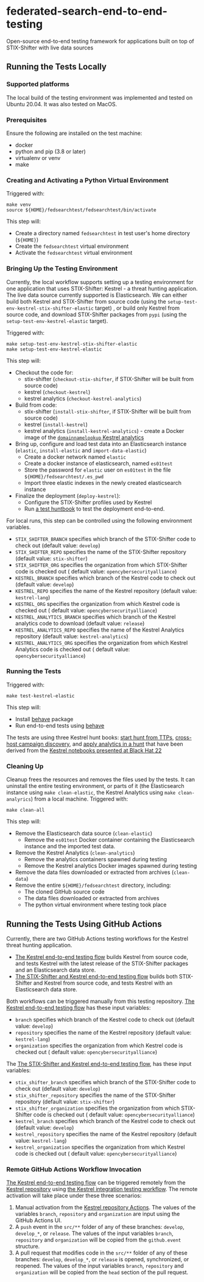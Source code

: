# federated-search-end-to-end-testing
Open-source end-to-end testing framework for applications built on top of STIX-Shifter with live data sources

## Running the Tests Locally
### Supported platforms
The local build of the testing environment was implemented and tested on Ubuntu 20.04.  It was also tested on MacOS.
### Prerequisites
Ensure the following are installed on the test machine:
* docker
* python and pip (3.8 or later)
* virtualenv or venv
* make
### Creating and Activating a Python Virtual Environment
Triggered with:
```
make venv
source ${HOME}/fedsearchtest/fedsearchtest/bin/activate
```
This step will:
  * Create a directory named `fedsearchtest` in test user's home directory (`${HOME}`)
  * Create the `fedsearchtest` virtual environment
  * Activate the `fedsearchtest` virtual environment

### Bringing Up the Testing Environment
Currently, the local workflow supports setting up a testing environment for one application that uses STIX-Shifter: Kestrel - a threat hunting application.  The live data source currently supported is Elasticsearch.  We can either build both Kestrel and STIX-Shifter from source code (using the `setup-test-env-kestrel-stix-shifter-elastic` target) , or build only Kestrel from source code, and download STIX-Shifter packages from `pypi` (using the `setup-test-env-kestrel-elastic` target).

Triggered with:
```
make setup-test-env-kestrel-stix-shifter-elastic
make setup-test-env-kestrel-elastic
```

This step will:
  * Checkout the code for:
    * stix-shifter (`checkout-stix-shifter`, if STIX-Shifter will be built from source code)
    * kestrel (`checkout-kestrel`)
    * kestrel analytics (`checkout-kestrel-analytics`)
  * Build from code:
    * stix-shifter (`install-stix-shifter`, if STIX-Shifter will be built from source code)
    * kestrel (`install-kestrel`)
    * kestrel analytics (`install-kestrel-analytics`) - create a Docker image of the [`domainnamelookup` Kestrel analytics](https://github.com/opencybersecurityalliance/kestrel-analytics/tree/release/analytics/domainnamelookup)
  * Bring up, configure and load test data into an Elasticsearch instance (`elastic`, `install-elastic` and `import-data-elastic`)
    * Create a docker network named `elastic`
    * Create a docker instance of elasticsearch, named `es01test`
    * Store the password for `elastic` user on `es01test` in the file `${HOME}/fedsearchtest/.es_pwd`
    * Import three elastic indexes in the newly created elasticsearch instance
  * Finalize the deployment (`deploy-kestrel`):
    * Configure the STIX-Shifter profiles used by Kestrel
    * Run [a test huntbook](upper-layer-integration/kestrel/test/huntflows/kestrel-test.hf) to test the deployment end-to-end.

For local runs, this step can be controlled using the following environment variables.  
  * `STIX_SHIFTER_BRANCH` specifies which branch of the STIX-Shifter code to check out (default value: `develop`)
  * `STIX_SHIFTER_REPO` specifies the name of the STIX-Shifter repository (default value: `stix-shifter`)
  * `STIX_SHIFTER_ORG` specifies the organization from which STIX-Shifter code is checked out ( default value: `opencybersecurityalliance`)
  * `KESTREL_BRANCH` specifies which branch of the Kestrel code to check out (default value: `develop`)
  * `KESTREL_REPO` specifies the name of the Kestrel repository (default value: `kestrel-lang`)
  * `KESTREL_ORG` specifies the organization from which Kestrel code is checked out ( default value: `opencybersecurityalliance`)
  * `KESTREL_ANALYTICS_BRANCH` specifies which branch of the Kestrel analytics code to download (default value: `release`)
  * `KESTREL_ANALYTICS_REPO` specifies the name of the Kestrel Analytics repository (default value: `kestrel-analytics`)
  * `KESTREL_ANALYTICS_ORG` specifies the organization from which Kestrel Analytics code is checked out ( default value: `opencybersecurityalliance`)

### Running the Tests
Triggered with:
```
make test-kestrel-elastic
```
This step will:
  * Install [behave](https://github.com/behave/behave) package
  * Run end-to-end tests using [behave](https://github.com/behave/behave)

The tests are using three Kestrel hunt books: [start hunt from TTPs](upper-layer-integration/kestrel/test/huntflows/kestrel-start-hunt-from-ttps.hf), [cross-host campaign discovery](upper-layer-integration/kestrel/test/huntflows/kestrel-cross-host-campaign-discovery.hf), and [apply analytics in a hunt](upper-layer-integration/kestrel/test/huntflows/kestrel-analytics.hf) that have been derived from the [Kestrel notebooks presented at Black Hat 22](https://github.com/opencybersecurityalliance/kestrel-huntbook/tree/main/blackhat22)

### Cleaning Up

Cleanup frees the resources and removes the files used by the tests. It can uninstall the entire testing environment, or parts of it (the Elasticsearch instance using `make clean-elastic`, the Kestrel Analytics using `make clean-analyrics`) from a local machine. Triggered with:
```
make clean-all
```

This step will:
 * Remove the Elasticsearch data source (`clean-elastic`)
   * Remove the `es01test` Docker container containing the Elasticsearch instance and the imported test data.
 * Remove the Kestrel Analytics (`clean-analytics`)
   * Remove the analytics containers spawned during testing
   * Remove the Kestrel analytics Docker images spawned during testing
 * Remove the data files downloaded or extracted from archives (`clean-data`)
 * Remove the entire `${HOME}/fedsearchtest` directory, including:
   * The cloned GitHub source code
   * The data files downloaded or extracted from archives
   * The python virtual environment where testing took place 


## Running the Tests Using GitHub Actions

Currently, there are two GitHub Actions testing workflows for the Kestrel threat hunting application. 
* [The Kestrel end-to-end testing flow](.github/workfows/kestrel-end-to-end-testing-flow.yml) builds Kestrel from source code, and tests Kestrel with the latest release of the STIX-Shifter packages and an Elasticsearch data store. 
* [The STIX-Shifter and Kestrel end-to-end testing flow](.github/workfows/stix-shifter-kestrel-testing-flow.yml) builds both STIX-Shifter and Kestrel from source code, and tests Kestrel with an Elasticsearch data store.

Both workflows can be triggered manually from this testing repository.  [The Kestrel end-to-end testing flow](.github/workfows/kestrel-end-to-end-testing-flow.yml) has these input variables:
  * `branch` specifies which branch of the Kestrel code to check out (default value: `develop`)
  * `repository` specifies the name of the Kestrel repository (default value: `kestrel-lang`)
  * `organization` specifies the organization from which Kestrel code is checked out ( default value: `opencybersecurityalliance`)

The [The STIX-Shifter and Kestrel end-to-end testing flow](.github/workfows/stix-shifter-kestrel-testing-flow.yml), has these input variables:
  * `stix_shifter_branch` specifies which branch of the STIX-Shifter code to check out (default value: `develop`)
  * `stix_shifter_repository` specifies the name of the STIX-Shifter repository (default value: `stix-shifter`)
  * `stix_shifter_organization` specifies the organization from which STIX-Shifter code is checked out ( default value: `opencybersecurityalliance`)
  * `kestrel_branch` specifies which branch of the Kestrel code to check out (default value: `develop`)
  * `kestrel_repository` specifies the name of the Kestrel repository (default value: `kestrel-lang`)
  * `kestrel_organization` specifies the organization from which Kestrel code is checked out ( default value: `opencybersecurityalliance`)

### Remote GitHub Actions Workflow Invocation
[The Kestrel end-to-end testing flow](.github/workfows/kestrel-end-to-end-testing-flow.yml) can be triggered remotely from the [Kestrel repository](https://github.com/opencybersecurityalliance/kestrel-lang) using [the Kestrel integration testing workflow](https://github.com/opencybersecurityalliance/kestrel-lang/blob/develop/.github/workflows/integration-testing.yml). The remote activation will take place under these three scenarios:
1. Manual activation from the [Kestrel repository Actions](https://github.com/opencybersecurityalliance/kestrel-lang/actions/workflows/integration-testing.yml).  The values of the variables `branch`, `repository` and `organization` are input using the GitHub Actions UI. 
2. A `push` event in the `src/**` folder of any of these branches: `develop`, `develop_*`, or `release`. The values of the input variables `branch`, `repository` and `organization` will be copied from the `github.event` structure.
3. A pull request that modifies code in the `src/**` folder of any of these branches: `develop`, `develop_*`, or `release` is opened, synchronized, or reopened. The values of the input variables `branch`, `repository` and `organization` will be copied from the `head` section of the pull request.